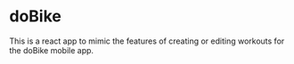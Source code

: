 # doBike

This is a react app to mimic the features of creating or editing workouts for the doBike mobile app.
